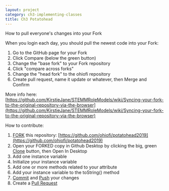 ```yaml
---
layout: project
category: ch3-implementing-classes
title: Ch3 Potatohead
---
```

How to pull everyone's changes into your Fork

When you login each day, you should pull the newest code into your Fork:
  1.  Go to the GitHub page for your Fork
  1.  Click Compare (below the green button)
  1.  Change the "base fork" to your Fork repository
  1.  Click "compare across forks"
  1.  Change the "head fork" to the ohiofi repository
  1.  Create pull request, name it update or whatever, then Merge and Confirm

More info here: [https://github.com/KirstieJane/STEMMRoleModels/wiki/Syncing-your-fork-to-the-original-repository-via-the-browser](https://github.com/KirstieJane/STEMMRoleModels/wiki/Syncing-your-fork-to-the-original-repository-via-the-browser)

How to contribute:

  1.  [FORK](https://help.github.com/articles/github-glossary/#fork) this repository: [https://github.com/ohiofi/potatohead2019](https://github.com/ohiofi/potatohead2019)
  1.  Open your FORKED copy in Github Desktop by clicking the big, green [Clone](https://help.github.com/articles/github-glossary/#clone) button, then Open In Desktop
  1.  Add one instance variable
  1.  Initialize your instance variable
  1.  Add one or more methods related to your attribute
  1.  Add your instance variable to the toString() method
  1.  [Commit](https://help.github.com/articles/github-glossary/#commit) and [Push](https://help.github.com/articles/github-glossary/#push) your changes
  1.  Create a [Pull Request](https://help.github.com/en/articles/about-pull-requests)
